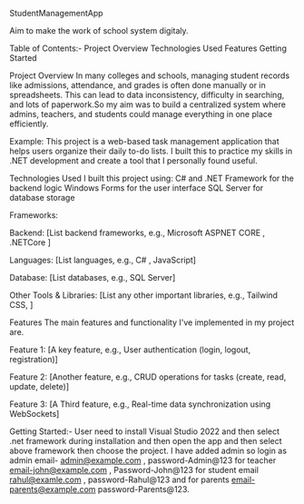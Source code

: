 StudentManagementApp

Aim to make the work of school system digitaly.

Table of Contents:-
Project Overview
Technologies Used
Features
Getting Started


Project Overview
In many colleges and schools, managing student records like admissions, attendance, and grades is often done manually or in spreadsheets. This can lead to data inconsistency, difficulty in searching, and lots of paperwork.So my aim was to build a centralized system where admins, teachers, and students could manage everything in one place efficiently.

Example:
This project is a web-based task management application that helps users organize their daily to-do lists. I built this to practice my skills in .NET development and create a tool that I personally found useful.

Technologies Used
I built this project using:
C# and .NET Framework for the backend logic
Windows Forms for the user interface
SQL Server for database storage

Frameworks:

Backend: [List backend frameworks, e.g., Microsoft ASPNET CORE , .NETCore ]

Languages:
[List languages, e.g., C# , JavaScript]

Database:
[List databases, e.g., SQL Server]

Other Tools & Libraries:
[List any other important libraries, e.g., Tailwind CSS, ]

Features
The main features and functionality I've implemented in my project are.

Feature 1: [A key feature, e.g., User authentication (login, logout, registration)]

Feature 2: [Another feature, e.g., CRUD operations for tasks (create, read, update, delete)]

Feature 3: [A Third feature, e.g., Real-time data synchronization using WebSockets]

Getting Started:-
User need to install Visual Studio 2022 and then select .net framework during installation and then open the app and then select above framework then choose the project.
I have added admin so login as admin  email- admin@example.com , password-Admin@123   for teacher email-john@example.com , Password-John@123  for student email rahul@examle.com , password-Rahul@123 and 
for parents email-parents@example.com  password-Parents@123.
